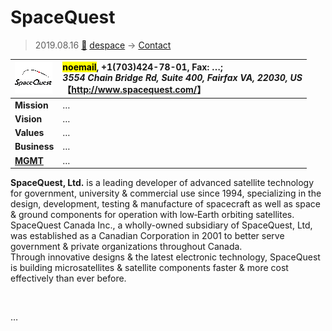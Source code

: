 # SpaceQuest
> 2019.08.16 [🚀](../../index/index.md) [despace](../index.md) → [Contact](../contact.md)

|[![](../f/contact/s/spacequest_logo1_thumb.webp)](../f/contact/s/spacequest_logo1.webp)|<mark>noemail</mark>, +1(703)424-78-01, Fax: …;<br> *3554 Chain Bridge Rd, Suite 400, Fairfax VA, 22030, US*<br> 【<http://www.spacequest.com/>】|
|:-|:-|
|**Mission**|…|
|**Vision**|…|
|**Values**|…|
|**Business**|…|
|**[MGMT](../mgmt.md)**|…|

**SpaceQuest, Ltd.** is a leading developer of advanced satellite technology for government, university & commercial use since 1994, specializing in the design, development, testing & manufacture of spacecraft as well as space & ground components for operation with low‑Earth orbiting satellites.  
SpaceQuest Canada Inc., a wholly-owned subsidiary of SpaceQuest, Ltd, was established as a Canadian Corporation in 2001 to better serve government & private organizations throughout Canada.  
Through innovative designs & the latest electronic technology, SpaceQuest is building microsatellites & satellite components faster & more cost effectively than ever before.

<p style="page-break-after:always"> </p>

…

